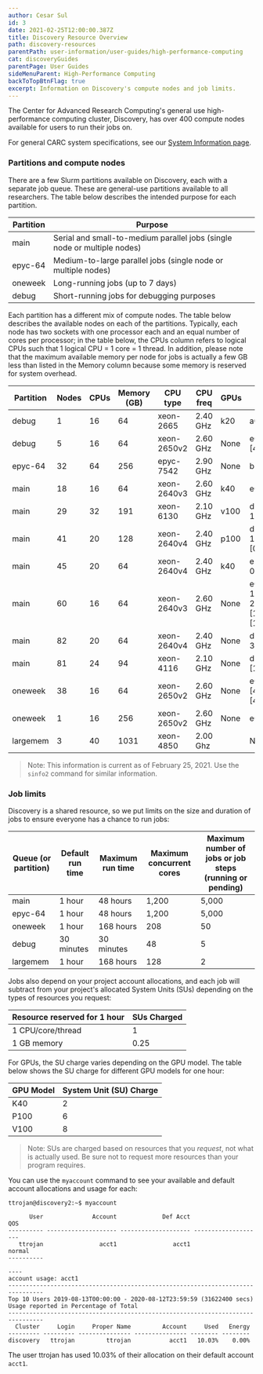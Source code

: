 ```yaml
---
author: Cesar Sul
id: 3
date: 2021-02-25T12:00:00.387Z
title: Discovery Resource Overview
path: discovery-resources
parentPath: user-information/user-guides/high-performance-computing
cat: discoveryGuides
parentPage: User Guides
sideMenuParent: High-Performance Computing
backToTopBtnFlag: true
excerpt: Information on Discovery's compute nodes and job limits.
---
```


The Center for Advanced Research Computing's general use high-performance computing cluster, Discovery, has over 400 compute nodes available for users to run their jobs on.

For general CARC system specifications, see our [System Information page](/user-information/system-information).

### Partitions and compute nodes

There are a few Slurm partitions available on Discovery, each with a separate job queue. These are general-use partitions available to all researchers. The table below describes the intended purpose for each partition.

| Partition | Purpose |
|---|---|
| main    | Serial and small-to-medium parallel jobs (single node or multiple nodes) |
| epyc-64 | Medium-to-large parallel jobs (single node or multiple nodes) |
| oneweek | Long-running jobs (up to 7 days) |
| debug   | Short-running jobs for debugging purposes |

Each partition has a different mix of compute nodes. The table below describes the available nodes on each of the partitions. Typically, each node has two sockets with one processor each and an equal number of cores per processor; in the table below, the CPUs column refers to logical CPUs such that 1 logical CPU = 1 core = 1 thread. In addition, please note that the maximum available memory per node for jobs is actually a few GB less than listed in the Memory column because some memory is reserved for system overhead.

|Partition|Nodes|CPUs|Memory (GB)|CPU type|CPU freq|GPUs|Nodelist|
|---|---|---|---|---|---|---|--|
|debug|1|16|64|xeon-2665|2.40 GHz|k20|a02-26|
|debug|5|16|64|xeon-2650v2|2.60 GHz|None|e01-60,e05-[42,76,78,80]|
|epyc-64|32|64|256|epyc-7542|2.90 GHz|None|b22-[01-32]|
|main|18|16|64|xeon-2640v3|2.60 GHz|k40|e07-[01-16,18],e09-18|
|main|29|32|191|xeon-6130|2.10 GHz|v100|d11-[02-04],d13-[02-11],d14-[03-18]|
|main|41|20|128|xeon-2640v4|2.40 GHz|p100|d23-[10-16],e21-[01-16],e22-[01-16],e23-[01-02]|
|main|45|20|64|xeon-2640v4|2.40 GHz|k40|e16-[01-24],e17-[01-02,04,06-07,09-24]|
|main|60|16|64|xeon-2640v3|2.60 GHz|None|e06-[01-22,24],e10-12,e11-[26-27,29,45,47],e13-[11,26,28-48],e15-[10,12,14,16,18,20,22,24]|
|main|82|20|64|xeon-2640v4|2.40 GHz|None|d17-[03-44],d18-[01-38],d22-[51-52]|
|main|81|24|94|xeon-4116|2.10 GHz|None|d05-[03-15,26-42],d06-[15-29],d11-[09-47]|
|oneweek|38|16|64|xeon-2650v2|2.60 GHz|None|e01-[46,48,52,62,64],e02-[40-72]|
|oneweek|1|16|256|xeon-2650v2|2.60 GHz|None|e01-76|
|largemem|3|40|1031|xeon-4850|2.00 Ghz||None|a16-[02-04]|


> Note: This information is current as of February 25, 2021. Use the `sinfo2` command for similar information.

### Job limits

Discovery is a shared resource, so we put limits on the size and duration of jobs to ensure everyone has a chance to run jobs:

| Queue (or partition) | Default run time | Maximum run time | Maximum concurrent cores | Maximum number of jobs or job steps (running or pending) |
|---|---|---|---|---|
| main     | 1 hour     |  48 hours   | 1,200 | 5,000 |
| epyc-64  | 1 hour     |  48 hours   | 1,200 | 5,000 |
| oneweek  | 1 hour     | 168 hours   | 208   | 50    |
| debug    | 30 minutes | 30  minutes | 48    | 5     |
| largemem | 1 hour     | 168 hours   | 128   | 2     |

Jobs also depend on your project account allocations, and each job will subtract from your project's allocated System Units (SUs) depending on the types of resources you request:

| Resource reserved for 1 hour | SUs Charged |
|---|---|
| 1 CPU/core/thread  | 1    |
| 1 GB memory        | 0.25 |

For GPUs, the SU charge varies depending on the GPU model. The table below shows the SU charge for different GPU models for one hour:

| GPU Model | System Unit (SU) Charge |
|-----------|-------------------------|
| K40       | 2                       |
| P100      | 6                       |
| V100      | 8                       |

> Note: SUs are charged based on resources that you *request*, not what is actually used. Be sure not to request more resources than your program requires.

You can use the `myaccount` command to see your available and default account allocations and usage for each:

```
ttrojan@discovery2:~$ myaccount

      User              Account             Def Acct                  QOS
---------- -------------------- -------------------- --------------------
   ttrojan                acct1                acct1               normal
----------

----
account usage: acct1
--------------------------------------------------------------------------------
Top 10 Users 2019-08-13T00:00:00 - 2020-08-12T23:59:59 (31622400 secs)
Usage reported in Percentage of Total
--------------------------------------------------------------------------------
  Cluster     Login     Proper Name         Account     Used   Energy
--------- --------- --------------- --------------- -------- --------
discovery   ttrojan         ttrojan           acct1   10.03%    0.00%
```

The user ttrojan has used 10.03% of their allocation on their default account `acct1`.
